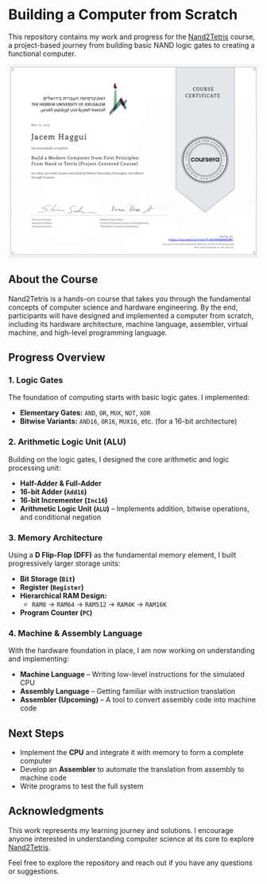 # Building a Computer from Scratch  

This repository contains my work and progress for the [Nand2Tetris](https://www.nand2tetris.org) course, a project-based journey from building basic NAND logic gates to creating a functional computer.

![](JacemHaggui-NAND2TETRIS.png)

## About the Course  
Nand2Tetris is a hands-on course that takes you through the fundamental concepts of computer science and hardware engineering. By the end, participants will have designed and implemented a computer from scratch, including its hardware architecture, machine language, assembler, virtual machine, and high-level programming language.  

## Progress Overview  

### 1. Logic Gates  
The foundation of computing starts with basic logic gates. I implemented:  
- **Elementary Gates:** `AND`, `OR`, `MUX`, `NOT`, `XOR`  
- **Bitwise Variants:** `AND16`, `OR16`, `MUX16`, etc. (for a 16-bit architecture)  

### 2. Arithmetic Logic Unit (ALU)  
Building on the logic gates, I designed the core arithmetic and logic processing unit:  
- **Half-Adder & Full-Adder**  
- **16-bit Adder (`Add16`)**  
- **16-bit Incrementer (`Inc16`)**  
- **Arithmetic Logic Unit (`ALU`)** – Implements addition, bitwise operations, and conditional negation  

### 3. Memory Architecture  
Using a **D Flip-Flop (DFF)** as the fundamental memory element, I built progressively larger storage units:  
- **Bit Storage (`Bit`)**  
- **Register (`Register`)**  
- **Hierarchical RAM Design:**  
  - `RAM8` → `RAM64` → `RAM512` → `RAM4K` → `RAM16K`  
- **Program Counter (`PC`)**  

### 4. Machine & Assembly Language  
With the hardware foundation in place, I am now working on understanding and implementing:  
- **Machine Language** – Writing low-level instructions for the simulated CPU  
- **Assembly Language** – Getting familiar with instruction translation  
- **Assembler (Upcoming)** – A tool to convert assembly code into machine code  

## Next Steps  
- Implement the **CPU** and integrate it with memory to form a complete computer  
- Develop an **Assembler** to automate the translation from assembly to machine code  
- Write programs to test the full system  

## Acknowledgments  
This work represents my learning journey and solutions. I encourage anyone interested in understanding computer science at its core to explore [Nand2Tetris](https://www.nand2tetris.org).  

Feel free to explore the repository and reach out if you have any questions or suggestions.  
